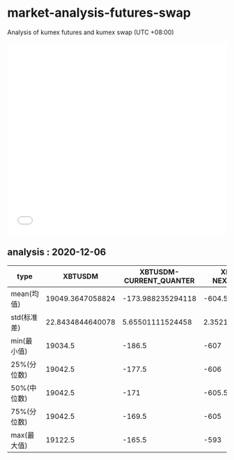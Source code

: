# market-analysis-futures-swap
Analysis of kumex futures and kumex swap (UTC +08:00)

<iframe width="100%" height="440" src="./data.html" frameborder="no" border="0" scrolling="no"></iframe>

## analysis : 2020-12-06

type|XBTUSDM|XBTUSDM-CURRENT_QUANTER|XBTUSDM-NEXT_QUANTER|
---|---|---|---
mean(均值) | 19049.3647058824 | -173.988235294118 | -604.585294117647
std(标准差) | 22.8434844640078 | 5.65501111524458 | 2.35215277863663
min(最小值) | 19034.5 | -186.5 | -607
25%(分位数) | 19042.5 | -177.5 | -606
50%(中位数) | 19042.5 | -171 | -605.5
75%(分位数) | 19042.5 | -169.5 | -605
max(最大值) | 19122.5 | -165.5 | -593
